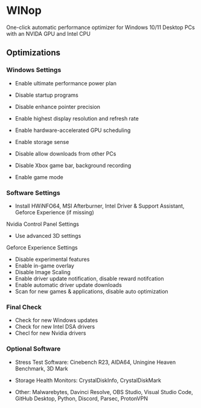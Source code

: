 # WINop
One-click automatic performance optimizer for Windows 10/11 Desktop PCs with an NVIDA GPU and Intel CPU

## Optimizations
### Windows Settings
- Enable ultimate performance power plan

- Disable startup programs

- Disable enhance pointer precision 

- Enable highest display resolution and refresh rate

- Enable hardware-accelerated GPU scheduling

- Enable storage sense

- Disable allow downloads from other PCs

- Disable Xbox game bar, background recording

- Enable game mode
### Software Settings
- Install HWiNFO64, MSI Afterburner, Intel Driver & Support Assistant, Geforce Experience (if missing)

Nvidia Control Panel Settings
- Use advanced 3D settings

Geforce Experience Settings
- Disable experimental features
- Enable in-game overlay
- Disable Image Scaling
- Enable driver update notification, disable reward notifcation
- Enable automatic driver update downloads
- Scan for new games & applications, disable auto optimization

### Final Check
- Check for new Windows updates
- Check for new Intel DSA drivers
- Checl for new Nvidia drivers

### Optional Software
- Stress Test Software:
Cinebench R23, AIDA64, Uningine Heaven Benchmark, 3D Mark

- Storage Health Monitors: 
CrystalDiskInfo, CrystalDiskMark

- Other:
Malwarebytes, Davinci Resolve, OBS Studio, Visual Studio Code, GitHub Desktop, Python, Discord, Parsec, ProtonVPN
